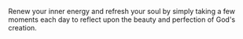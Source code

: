 Renew your inner energy and refresh your soul by simply taking a few moments each day to reflect upon the beauty and perfection of God's creation. 
